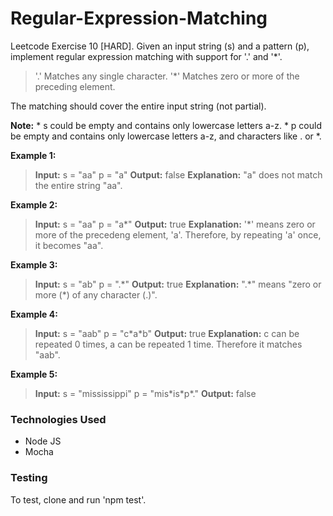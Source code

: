 # Regular-Expression-Matching

Leetcode Exercise 10 [HARD]. Given an input string (s) and a pattern (p), implement regular expression matching with support for '.' and '\*'.

> '.' Matches any single character. '\*' Matches zero or more of the preceding element.

The matching should cover the entire input string (not partial).

**Note:**
    * s could be empty and contains only lowercase letters a-z.
    * p could be empty and contains only lowercase letters a-z, and characters like . or \*.

**Example 1:**

> **Input:** s = "aa" p = "a" **Output:** false **Explanation:** "a" does not match the entire string "aa".

**Example 2:**

> **Input:** s = "aa" p = "a\*" **Output:** true **Explanation:** '*' means zero or more of the precedeng element, 'a'. Therefore, by repeating 'a' once, it becomes "aa".

**Example 3:**

> **Input:** s = "ab" p = ".\*" **Output:** true **Explanation:** ".\*" means "zero or more (\*) of any character (.)".

**Example 4:**

> **Input:** s = "aab" p = "c\*a\*b" **Output:** true **Explanation:** c can be repeated 0 times, a can be repeated 1 time. Therefore it matches "aab".

**Example 5:**

> **Input:** s = "mississippi" p = "mis\*is\*p\*." **Output:** false 

### Technologies Used
- Node JS
- Mocha

### Testing
To test, clone and run 'npm test'.
